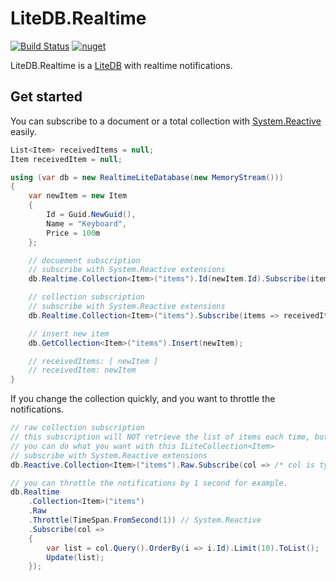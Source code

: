 # LiteDB.Realtime

[![Build Status](https://dev.azure.com/FuturistiCoder/LiteDB.Realtime/_apis/build/status/FuturistiCoder.LiteDB.Realtime?branchName=master)](https://dev.azure.com/FuturistiCoder/LiteDB.Realtime/_build/latest?definitionId=9&branchName=master)
[![nuget](https://img.shields.io/nuget/v/LiteDB.Realtime.svg)](https://www.nuget.org/packages/LiteDB.Realtime/)

LiteDB.Realtime is a [LiteDB](https://github.com/mbdavid/LiteDB) with realtime notifications.

## Get started

You can subscribe to a document or a total collection with [System.Reactive](https://www.nuget.org/packages/System.Reactive) easily.

```C#
List<Item> receivedItems = null;
Item receivedItem = null;

using (var db = new RealtimeLiteDatabase(new MemoryStream()))
{
    var newItem = new Item
    {
        Id = Guid.NewGuid(),
        Name = "Keyboard",
        Price = 100m
    };

    // docuement subscription
    // subscribe with System.Reactive extensions
    db.Realtime.Collection<Item>("items").Id(newItem.Id).Subscribe(item => receivedItem = item);

    // collection subscription
    // subscribe with System.Reactive extensions 
    db.Realtime.Collection<Item>("items").Subscribe(items => receivedItems = items);

    // insert new item
    db.GetCollection<Item>("items").Insert(newItem);

    // receivedItems: [ newItem ]
    // receivedItem: newItem
}

```

If you change the collection quickly, and you want to throttle the notifications.

```C#
// raw collection subscription
// this subscription will NOT retrieve the list of items each time, but a ILiteCollection<Item> instead.
// you can do what you want with this ILiteCollection<Item>
// subscribe with System.Reactive extensions
db.Reactive.Collection<Item>("items").Raw.Subscribe(col => /* col is type of ILiteCollection<Item> */);

// you can throttle the notifications by 1 second for example.
db.Realtime
    .Collection<Item>("items")
    .Raw
    .Throttle(TimeSpan.FromSecond(1)) // System.Reactive
    .Subscribe(col =>
    {
        var list = col.Query().OrderBy(i => i.Id).Limit(10).ToList();
        Update(list);
    });
```
